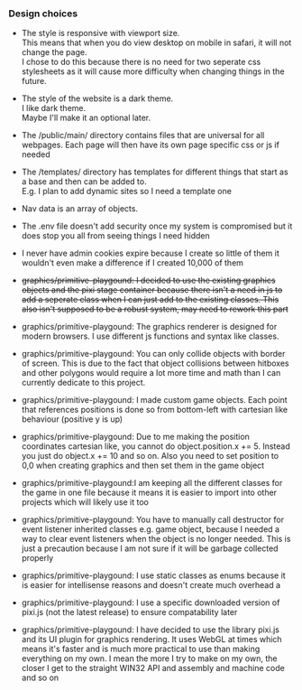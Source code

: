 ### Design choices
- The style is responsive with viewport size.  
This means that when you do view desktop on mobile in safari, it will not change the page.  
I chose to do this because there is no need for two seperate css stylesheets as it will cause more difficulty when changing things in the future.

- The style of the website is a dark theme.  
I like dark theme.  
Maybe I'll make it an optional later.

- The /public/main/ directory contains files that are universal for all webpages. Each page will then have its own page specific css or js if needed

- The /templates/ directory has templates for different things that start as a base and then can be added to.  
E.g. I plan to add dynamic sites so I need a template one

- Nav data is an array of objects.

- The .env file doesn't add security once my system is compromised but it does stop you all from seeing things I need hidden

- I never have admin cookies expire because I create so little of them it wouldn't even make a difference if I created 10,000 of them

- ~~graphics/primitive-playgound: I decided to use the existing graphics objects and the pixi stage container because there isn't a need in js to add a seperate class when I can just add to the existing classes. This also isn't supposed to be a robust system, may need to rework this part~~

- graphics/primitive-playgound: The graphics renderer is designed for modern browsers. I use different js functions and syntax like classes.

- graphics/primitive-playgound: You can only collide objects with border of screen. This is due to the fact that object collisions between hitboxes and other polygons would require a lot more time and math than I can currently dedicate to this project. 

- graphics/primitive-playgound: I made custom game objects. Each point that references positions is done so from bottom-left with cartesian like behaviour (positive y is up)

- graphics/primitive-playgound: Due to me making the position coordinates cartesian like, you cannot do object.position.x += 5. Instead you just do object.x += 10 and so on. Also you need to set position to 0,0 when creating graphics and then set them in the game object 

- graphics/primitive-playgound:I am keeping all the different classes for the game in one file because it means it is easier to import into other projects which will likely use it too

- graphics/primitive-playgound: You have to manually call destructor for event listener inherited classes e.g. game object, because I needed a way to clear event listeners when the object is no longer needed. This is just a precaution because I am not sure if it will be garbage collected properly

- graphics/primitive-playgound: I use static classes as enums because it is easier for intellisense reasons and doesn't create much overhead
a
- graphics/primitive-playgound: I use a specific downloaded version of pixi.js (not the latest release) to ensure compatability later 

- graphics/primitive-playgound: I have decided to use the library pixi.js and its UI plugin for graphics rendering. It uses WebGL at times which means it's faster and is much more practical to use than making everything on my own. I mean the more I try to make on my own, the closer I get to the straight WIN32 API and assembly and machine code and so on